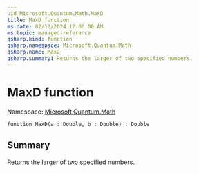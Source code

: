 ```yaml
---
uid Microsoft.Quantum.Math.MaxD
title: MaxD function
ms.date: 02/12/2024 12:00:00 AM
ms.topic: managed-reference
qsharp.kind: function
qsharp.namespace: Microsoft.Quantum.Math
qsharp.name: MaxD
qsharp.summary: Returns the larger of two specified numbers.
---
```


# MaxD function

Namespace: [Microsoft.Quantum.Math](xref:Microsoft.Quantum.Math)

```qsharp
function MaxD(a : Double, b : Double) : Double
```

## Summary
Returns the larger of two specified numbers.
